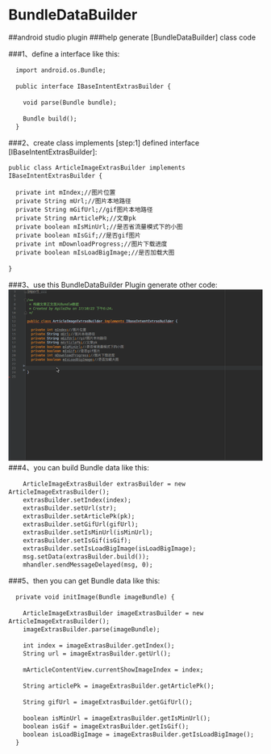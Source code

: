 # BundleDataBuilder
##android studio plugin
###help generate [BundleDataBuilder] class code

###1、define a interface like this:

      import android.os.Bundle;
      
      public interface IBaseIntentExtrasBuilder {
      
        void parse(Bundle bundle);
      
        Bundle build();
      }

###2、create class implements [step:1] defined interface [IBaseIntentExtrasBuilder]:
    
    public class ArticleImageExtrasBuilder implements IBaseIntentExtrasBuilder {
    
      private int mIndex;//图片位置
      private String mUrl;//图片本地路径
      private String mGifUrl;//gif图片本地路径
      private String mArticlePk;//文章pk
      private boolean mIsMinUrl;//是否省流量模式下的小图
      private boolean mIsGif;//是否gif图片
      private int mDownloadProgress;//图片下载进度
      private boolean mIsLoadBigImage;//是否加载大图
      
    }
###3、use this BundleDataBuilder Plugin generate other code:
![](BundleDataBuilder.gif)
###4、you can build Bundle data like this:

        ArticleImageExtrasBuilder extrasBuilder = new ArticleImageExtrasBuilder();
        extrasBuilder.setIndex(index);
        extrasBuilder.setUrl(str);
        extrasBuilder.setArticlePk(pk);
        extrasBuilder.setGifUrl(gifUrl);
        extrasBuilder.setIsMinUrl(isMinUrl);
        extrasBuilder.setIsGif(isGif);
        extrasBuilder.setIsLoadBigImage(isLoadBigImage);
        msg.setData(extrasBuilder.build());
        mhandler.sendMessageDelayed(msg, 0);
        
###5、then you can get Bundle data like this:

      private void initImage(Bundle imageBundle) {
    
        ArticleImageExtrasBuilder imageExtrasBuilder = new ArticleImageExtrasBuilder();
        imageExtrasBuilder.parse(imageBundle);
    
        int index = imageExtrasBuilder.getIndex();
        String url = imageExtrasBuilder.getUrl();
    
        mArticleContentView.currentShowImageIndex = index;
    
        String articlePk = imageExtrasBuilder.getArticlePk();
    
        String gifUrl = imageExtrasBuilder.getGifUrl();
    
        boolean isMinUrl = imageExtrasBuilder.getIsMinUrl();
        boolean isGif = imageExtrasBuilder.getIsGif();
        boolean isLoadBigImage = imageExtrasBuilder.getIsLoadBigImage();
      }
